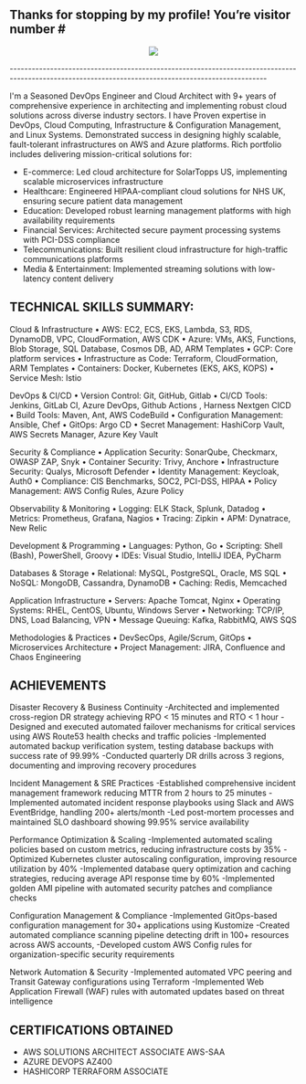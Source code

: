 <div class="visitor-count-container">
  <div class="visitor-count-text">
    <h2>Thanks for stopping by my profile! You’re visitor number # </h2>
    <p align="center"> <img src="https://profile-counter.glitch.me/Sai-Jithendra-Gonji/count.svg?color=0077b6&style=plastic" />
</p>
  </div>
</div>
----------------------------------------------------------------------------------------------------------------------------------------------------

I'm a Seasoned DevOps Engineer and Cloud Architect with 9+ years of comprehensive experience in architecting and implementing robust cloud solutions across diverse industry sectors. 
I have Proven expertise in DevOps, Cloud Computing, Infrastructure & Configuration Management, and Linux Systems. Demonstrated success in designing highly scalable, fault-tolerant infrastructures on AWS and Azure platforms. Rich portfolio includes delivering mission-critical solutions for:

+ E-commerce: Led cloud architecture for SolarTopps US, implementing scalable microservices infrastructure
+ Healthcare: Engineered HIPAA-compliant cloud solutions for NHS UK, ensuring secure patient data management
+ Education: Developed robust learning management platforms with high availability requirements
+ Financial Services: Architected secure payment processing systems with PCI-DSS compliance
+ Telecommunications: Built resilient cloud infrastructure for high-traffic communications platforms
+ Media & Entertainment: Implemented streaming solutions with low-latency content delivery

TECHNICAL SKILLS SUMMARY:
------------------------
Cloud & Infrastructure
• AWS: EC2, ECS, EKS, Lambda, S3, RDS, DynamoDB, VPC, CloudFormation, AWS CDK
• Azure: VMs, AKS, Functions, Blob Storage, SQL Database, Cosmos DB, AD, ARM Templates
• GCP: Core platform services
• Infrastructure as Code: Terraform, CloudFormation, ARM Templates
• Containers: Docker, Kubernetes (EKS, AKS, KOPS)
• Service Mesh: Istio

DevOps & CI/CD
• Version Control: Git, GitHub, Gitlab
• CI/CD Tools: Jenkins, GitLab CI, Azure DevOps, Github Actions , Harness Nextgen CICD
• Build Tools: Maven, Ant, AWS CodeBuild
• Configuration Management: Ansible, Chef
• GitOps: Argo CD
• Secret Management: HashiCorp Vault, AWS Secrets Manager, Azure Key Vault

Security & Compliance
• Application Security: SonarQube, Checkmarx, OWASP ZAP, Snyk
• Container Security: Trivy, Anchore
• Infrastructure Security: Qualys, Microsoft Defender
• Identity Management: Keycloak, Auth0
• Compliance: CIS Benchmarks, SOC2, PCI-DSS, HIPAA
• Policy Management: AWS Config Rules, Azure Policy

Observability & Monitoring
• Logging: ELK Stack, Splunk, Datadog
• Metrics: Prometheus, Grafana, Nagios
• Tracing: Zipkin
• APM: Dynatrace, New Relic

Development & Programming
• Languages: Python, Go
• Scripting: Shell (Bash), PowerShell, Groovy
• IDEs: Visual Studio, IntelliJ IDEA, PyCharm

Databases & Storage
• Relational: MySQL, PostgreSQL, Oracle, MS SQL
• NoSQL: MongoDB, Cassandra, DynamoDB
• Caching: Redis, Memcached

Application Infrastructure
• Servers: Apache Tomcat, Nginx
• Operating Systems: RHEL, CentOS, Ubuntu, Windows Server
• Networking: TCP/IP, DNS, Load Balancing, VPN
• Message Queuing: Kafka, RabbitMQ, AWS SQS

Methodologies & Practices
• DevSecOps, Agile/Scrum, GitOps
• Microservices Architecture
• Project Management: JIRA, Confluence and Chaos Engineering

ACHIEVEMENTS
------------
Disaster Recovery & Business Continuity
-Architected and implemented cross-region DR strategy achieving RPO < 15 minutes and RTO < 1 hour
-Designed and executed automated failover mechanisms for critical services using AWS Route53 health checks and traffic policies
-Implemented automated backup verification system, testing database backups with success rate of 99.99%
-Conducted quarterly DR drills across 3 regions, documenting and improving recovery procedures

Incident Management & SRE Practices
-Established comprehensive incident management framework reducing MTTR from 2 hours to 25 minutes
-Implemented automated incident response playbooks using Slack and AWS EventBridge, handling 200+ alerts/month
-Led post-mortem processes and maintained SLO dashboard showing 99.95% service availability

Performance Optimization & Scaling
-Implemented automated scaling policies based on custom metrics, reducing infrastructure costs by 35%
-Optimized Kubernetes cluster autoscaling configuration, improving resource utilization by 40%
-Implemented database query optimization and caching strategies, reducing average API response time by 60%
-Implemented golden AMI pipeline with automated security patches and compliance checks

Configuration Management & Compliance
-Implemented GitOps-based configuration management for 30+ applications using Kustomize
-Created automated compliance scanning pipeline detecting drift in 100+ resources across AWS accounts,
-Developed custom AWS Config rules for organization-specific security requirements

Network Automation & Security
-Implemented automated VPC peering and Transit Gateway configurations using Terraform
-Implemented Web Application Firewall (WAF) rules with automated updates based on threat intelligence

CERTIFICATIONS OBTAINED
-----------------------
* AWS SOLUTIONS ARCHITECT ASSOCIATE AWS-SAA
* AZURE DEVOPS AZ400
* HASHICORP TERRAFORM ASSOCIATE 
